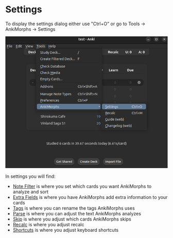 # Settings

To display the settings dialog either use "Ctrl+O" or go to Tools -> AnkiMorphs -> Settings

![settings_menu.png](../../img/settings_menu.png)

In settings you will find:

* [Note Filter](settings/note-filter.md) is where you set which cards you want AnkiMorphs to analyze and sort
* [Extra Fields](settings/extra-fields.md) is where you have AnkiMorphs add extra information to your cards
* [Tags](settings/tags.md) is where you can rename the tags AnkiMorphs uses
* [Parse](settings/parse.md) is where you can adjust the text AnkiMorphs analyzes  
* [Skip](settings/skip.md) is where you adjust which cards AnkiMorphs skips
* [Recalc](settings/recalc.md) is where you adjust recalc
* [Shortcuts](settings/shortcuts.md) is where you adjust keyboard shortcuts